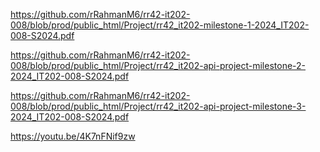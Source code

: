 https://github.com/rRahmanM6/rr42-it202-008/blob/prod/public_html/Project/rr42_it202-milestone-1-2024_IT202-008-S2024.pdf

https://github.com/rRahmanM6/rr42-it202-008/blob/prod/public_html/Project/rr42_it202-api-project-milestone-2-2024_IT202-008-S2024.pdf

https://github.com/rRahmanM6/rr42-it202-008/blob/prod/public_html/Project/rr42_it202-api-project-milestone-3-2024_IT202-008-S2024.pdf

https://youtu.be/4K7nFNif9zw